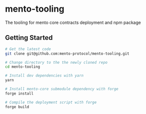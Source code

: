 # mento-tooling

The tooling for mento core contracts deployment and npm package
## Getting Started

```bash
# Get the latest code
git clone git@github.com:mento-protocol/mento-tooling.git

# Change directory to the the newly cloned repo
cd mento-tooling

# Install dev dependencies with yarn
yarn

# Install mento-core submodule dependency with forge
forge install

# Compile the deployment script with forge
forge build

```